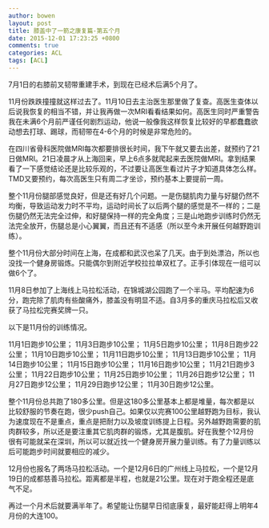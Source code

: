 ```yaml
---
author: bowen
layout: post
title: 膝盖中了一箭之康复篇-第五个月
date: 2015-12-01 17:23:25 +0800
comments: true
categories: ACL
tags: [ACL]
---
```


7月1日的右膝前叉韧带重建手术，到现在已经术后满5个月了。

<!-- more -->

11月份跌跌撞撞就这样过去了。11月10日去主治医生那里做了复查。高医生查体以后说我恢复的相当不错，并让我再做一次MRI看看结果如何。高医生同时严重警告我在未满6个月前严谨任何剧烈运动，他说一般像我这样恢复比较好的早都蠢蠢欲动想去打球、踢球，而韧带在4-6个月的时候是非常危险的。

在四川省骨科医院做MRI每次都要排很长时间，我下午就又要去出差，就预约了21日做MRI。21日凌晨才从上海回来，早上6点多就爬起来去医院做MRI。拿到结果看了一下感觉结论还是比较乐观的，不过要让高医生看过片子才知道具体怎么样。TMD又要预约，每次高医生只有周二才坐诊，预约基本上要提前一周。

整个11月份腿部感觉良好，但是还有好几个问题。一是伤腿肌肉力量与好腿仍然不均衡，导致运动发力时不平均，运动时间长了以后两个腿的感觉是不一样的；二是伤腿仍然无法完全过伸，和好腿保持一样的完全角度；三是山地跑步训练时仍然无法完全放开，伤腿总是小心翼翼，而且还有不适感（所以至今未开展任何越野跑训练）。

整个11月份大部分时间在上海，在成都和武汉也呆了几天。由于到处漂泊，所以也没找一个健身房锻炼。只能偶尔到附近学校拉拉单双杠了。正手引体现在一组可以做6个了。

11月8日参加了上海线上马拉松活动，在锦城湖公园跑了一个半马。平均配速为6分，跑完除了肌肉有些酸痛外，膝盖没有明显不适。自3月多的重庆马拉松后又收获了马拉松完赛奖牌一只。

以下是11月份的训练情况。

11月1日跑步10公里；
11月3日跑步10公里；
11月5日跑步10公里；
11月8日跑步22公里；
11月10日跑步10公里；
11月11日跑步10公里；
11月13日跑步10公里；
11月14日跑步10公里；
11月15日跑步10公里；
11月16日跑步10公里；
11月21日跑步3公里；
11月22日跑步10公里；
11月25日跑步10公里；
11月26日跑步12公里；
11月27日跑步12公里；
11月29日跑步12公里；
11月30日跑步12公里。

整个11月份总共跑了180多公里。但是这180多公里基本上都是堆量，每次都是以比较舒服的节奏在跑，很少push自己。如果仅以完赛100公里越野跑为目标，我认为速度现在不是重点，重点是把耐力以及坡度训练提上日程。另外越野跑需要的肌肉群较多，所以还是要注重其它肌肉群的锻炼，尤其是腹肌。好在我整个12月份很有可能就呆在深圳，所以可以就近找一个健身房开展力量训练。有了力量训练以后可能跑步时间就要相应的减少。

12月份也报名了两场马拉松活动。一个是12月6日的广州线上马拉松，一个是12月19日的成都慈善马拉松。距离都是半程，也就是21公里。现在对于跑全程还是底气不足。

再过一个月术后就要满半年了。希望能让伤腿早日彻底康复，最好能赶得上明年4月份的大连100。

